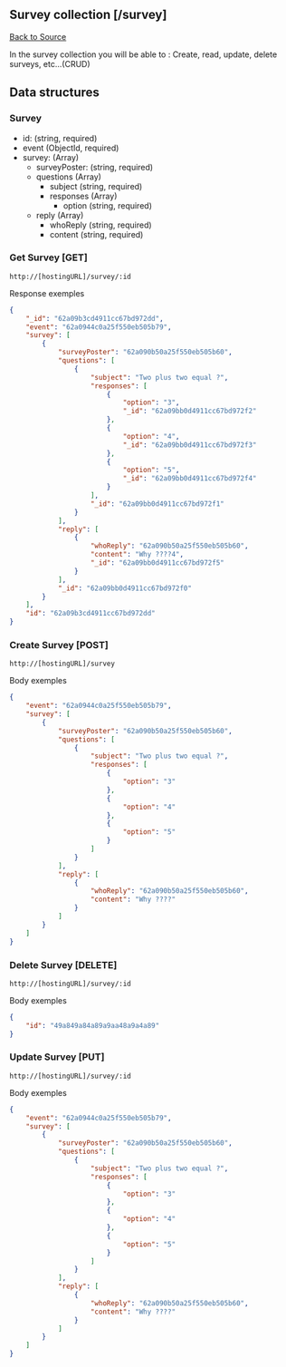## Survey collection [/survey]
[Back to Source](../README.md)

In the survey collection you will be able to : Create, read, update, delete surveys, etc...(CRUD)

## Data structures

### Survey

+ id: (string, required)
+ event (ObjectId, required)
+ survey: (Array)
  + surveyPoster: (string, required)
  + questions (Array)
    + subject (string, required)
    + responses (Array)
      + option (string, required)
  + reply (Array)
    + whoReply (string, required)
    + content (string, required)

### Get Survey [GET]

```
http://[hostingURL]/survey/:id
````
Response exemples
```json
{
    "_id": "62a09b3cd4911cc67bd972dd",
    "event": "62a0944c0a25f550eb505b79",
    "survey": [
        {
            "surveyPoster": "62a090b50a25f550eb505b60",
            "questions": [
                {
                    "subject": "Two plus two equal ?",
                    "responses": [
                        {
                            "option": "3",
                            "_id": "62a09bb0d4911cc67bd972f2"
                        },
                        {
                            "option": "4",
                            "_id": "62a09bb0d4911cc67bd972f3"
                        },
                        {
                            "option": "5",
                            "_id": "62a09bb0d4911cc67bd972f4"
                        }
                    ],
                    "_id": "62a09bb0d4911cc67bd972f1"
                }
            ],
            "reply": [
                {
                    "whoReply": "62a090b50a25f550eb505b60",
                    "content": "Why ????4",
                    "_id": "62a09bb0d4911cc67bd972f5"
                }
            ],
            "_id": "62a09bb0d4911cc67bd972f0"
        }
    ],
    "id": "62a09b3cd4911cc67bd972dd"
}
```

### Create Survey [POST]

```
http://[hostingURL]/survey
````
Body exemples
```json
{
    "event": "62a0944c0a25f550eb505b79",
    "survey": [
        {
            "surveyPoster": "62a090b50a25f550eb505b60",
            "questions": [
                {
                    "subject": "Two plus two equal ?",
                    "responses": [
                        {
                            "option": "3"
                        },
                        {
                            "option": "4"
                        },
                        {
                            "option": "5"
                        }
                    ]
                }
            ],
            "reply": [
                {
                    "whoReply": "62a090b50a25f550eb505b60",
                    "content": "Why ????"
                }
            ]
        }
    ]
}
```

### Delete Survey [DELETE]

```
http://[hostingURL]/survey/:id
````
Body exemples
```json
{
    "id": "49a849a84a89a9aa48a9a4a89"
}
```

### Update Survey [PUT]

```
http://[hostingURL]/survey/:id
````
Body exemples
```json
{
    "event": "62a0944c0a25f550eb505b79",
    "survey": [
        {
            "surveyPoster": "62a090b50a25f550eb505b60",
            "questions": [
                {
                    "subject": "Two plus two equal ?",
                    "responses": [
                        {
                            "option": "3"
                        },
                        {
                            "option": "4"
                        },
                        {
                            "option": "5"
                        }
                    ]
                }
            ],
            "reply": [
                {
                    "whoReply": "62a090b50a25f550eb505b60",
                    "content": "Why ????"
                }
            ]
        }
    ]
}
```
